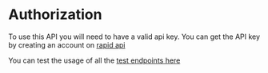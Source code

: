 # Authorization

To use this API you will need to have a valid api key. You can get the API key by creating an account on [rapid api](https://rapidapi.com/)

You can test the usage of all the [test endpoints here]($e/Test/Languages)

